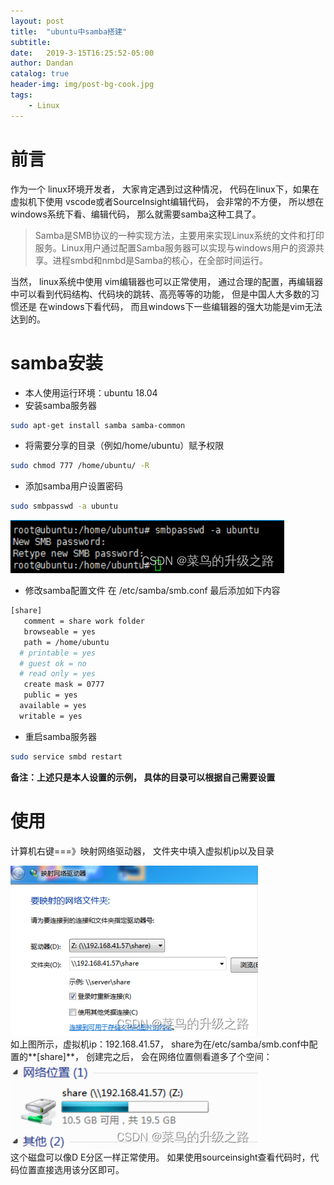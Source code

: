 ```yaml
---
layout: post
title:  "ubuntu中samba搭建"
subtitle:
date:   2019-3-15T16:25:52-05:00
author: Dandan
catalog: true
header-img: img/post-bg-cook.jpg
tags:
    - Linux
---
```

# 前言
作为一个 linux环境开发者， 大家肯定遇到过这种情况， 代码在linux下，如果在虚拟机下使用 vscode或者SourceInsight编辑代码， 会非常的不方便，  所以想在windows系统下看、编辑代码， 那么就需要samba这种工具了。

> Samba是SMB协议的一种实现方法，主要用来实现Linux系统的文件和打印服务。Linux用户通过配置Samba服务器可以实现与windows用户的资源共享。进程smbd和nmbd是Samba的核心，在全部时间运行。


当然， linux系统中使用 vim编辑器也可以正常使用， 通过合理的配置，再编辑器中可以看到代码结构、代码块的跳转、高亮等等的功能， 但是中国人大多数的习惯还是 在windows下看代码， 而且windows下一些编辑器的强大功能是vim无法达到的。

# samba安装

 - 本人使用运行环境：ubuntu 18.04
 - 安装samba服务器
```bash
sudo apt-get install samba samba-common
```
- 将需要分享的目录（例如/home/ubuntu）赋予权限

```bash
sudo chmod 777 /home/ubuntu/ -R
```
- 添加samba用户设置密码

```bash
sudo smbpasswd -a ubuntu
```
 ![Sudo smbpasswd -a ubutun](/assets/doc/samba_pwd.png)
 - 修改samba配置文件
 在 /etc/samba/smb.conf 最后添加如下内容
```bash
[share]
   comment = share work folder
   browseable = yes
   path = /home/ubuntu
  # printable = yes
  # guest ok = no
  # read only = yes
   create mask = 0777
   public = yes
  available = yes
  writable = yes
```
- 重启samba服务器

```bash
sudo service smbd restart 
```

**备注：上述只是本人设置的示例， 具体的目录可以根据自己需要设置**

# 使用
计算机右键===》映射网络驱动器， 文件夹中填入虚拟机ip以及目录  

![在这里插入图片描述](/assets/doc/samba_yingshe.png)  
如上图所示，虚拟机ip：192.168.41.57， share为在/etc/samba/smb.conf中配置的**[share]**， 创建完之后， 会在网络位置侧看道多了个空间：  
![在这里插入图片描述](/assets/doc/samba_wangluo.png)  
这个磁盘可以像D E分区一样正常使用。
如果使用sourceinsight查看代码时，代码位置直接选用该分区即可。